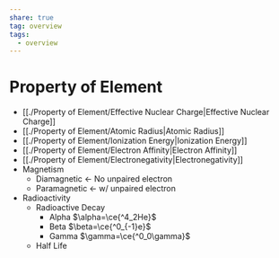 ```yaml
---
share: true
tag: overview
tags:
  - overview
---
```



# Property of Element

- [[./Property of Element/Effective Nuclear Charge|Effective Nuclear Charge]]
- [[./Property of Element/Atomic Radius|Atomic Radius]]
- [[./Property of Element/Ionization Energy|Ionization Energy]]
- [[./Property of Element/Electron Affinity|Electron Affinity]]
- [[./Property of Element/Electronegativity|Electronegativity]]
- Magnetism
	- Diamagnetic ← No unpaired electron
	- Paramagnetic ← w/ unpaired electron
- Radioactivity
	- Radioactive Decay
		- Alpha $\alpha=\ce{^4_2He}$
		- Beta $\beta=\ce{^0_{-1}e}$
		- Gamma $\gamma=\ce{^0_0\gamma}$
	- Half Life
